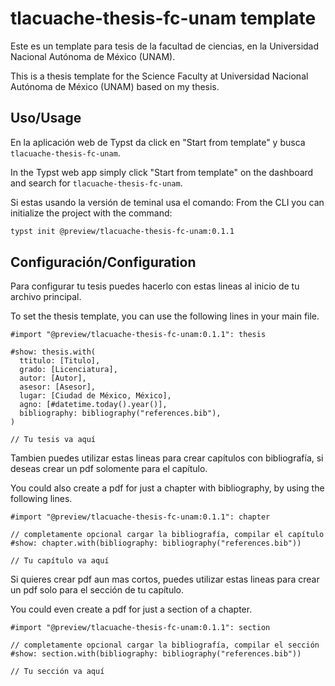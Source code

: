 # tlacuache-thesis-fc-unam template

Este es un template para tesis de la facultad de ciencias,
en la Universidad Nacional Autónoma de México (UNAM).

This is a thesis template for the Science Faculty at Universidad Nacional Autónoma de México (UNAM) based on my thesis.

## Uso/Usage

En la aplicación web de Typst da click en "Start from template" y busca `tlacuache-thesis-fc-unam`.

In the Typst web app simply click "Start from template" on the dashboard and search for `tlacuache-thesis-fc-unam`.

Si estas usando la versión de teminal usa el comando:
From the CLI you can initialize the project with the command:

```bash
typst init @preview/tlacuache-thesis-fc-unam:0.1.1
```

## Configuración/Configuration

Para configurar tu tesis puedes hacerlo con estas lineas al
inicio de tu archivo principal.

To set the thesis template, you can use the following lines
in your main file.

```typ
#import "@preview/tlacuache-thesis-fc-unam:0.1.1": thesis

#show: thesis.with(
  ttitulo: [Titulo],
  grado: [Licenciatura],
  autor: [Autor],
  asesor: [Asesor],
  lugar: [Ciudad de México, México],
  agno: [#datetime.today().year()],
  bibliography: bibliography("references.bib"),
)

// Tu tesis va aquí
```

Tambien puedes utilizar estas lineas para crear capítulos con bibliografía,
si deseas crear un pdf solomente para el capítulo.

You could also create a pdf for just a chapter with bibliography, by using the following lines.

```typ
#import "@preview/tlacuache-thesis-fc-unam:0.1.1": chapter

// completamente opcional cargar la bibliografía, compilar el capítulo
#show: chapter.with(bibliography: bibliography("references.bib"))

// Tu capítulo va aquí
```

Si quieres crear pdf aun mas cortos, puedes utilizar estas lineas para crear un pdf solo para el sección de tu capítulo.

You could even create a pdf for just a section of a chapter.

```typ
#import "@preview/tlacuache-thesis-fc-unam:0.1.1": section

// completamente opcional cargar la bibliografía, compilar el sección
#show: section.with(bibliography: bibliography("references.bib"))

// Tu sección va aquí
```
